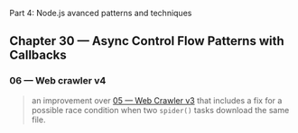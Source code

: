  Part 4: Node.js avanced patterns and techniques
## Chapter 30 &mdash; Async Control Flow Patterns with Callbacks
### 06 &mdash; Web crawler v4
> an improvement over [05 &mdash; Web Crawler v3](../05-web-crawler-v3) that includes a fix for a possible race condition when two `spider()` tasks download the same file.
